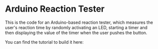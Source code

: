 # Arduino Reaction Tester
This is the code for an Arduino-based reaction tester, which measures the user's reaction time by randomly activating an LED, starting a timer and then displaying the value of the timer when the user pushes the button.

You can find the tutorial to build it here:
